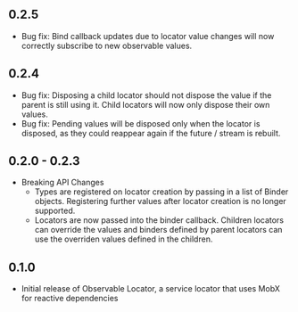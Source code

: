 ## 0.2.5

- Bug fix: Bind callback updates due to locator value changes will now correctly subscribe to new observable values.

## 0.2.4

- Bug fix: Disposing a child locator should not dispose the value if the parent is still using it. Child locators will now only dispose their own values.
- Bug fix: Pending values will be disposed only when the locator is disposed, as they could reappear again if the future / stream is rebuilt.

## 0.2.0 - 0.2.3

- Breaking API Changes
    - Types are registered on locator creation by passing in a list of Binder objects. Registering further values after locator creation is no longer supported.
    - Locators are now passed into the binder callback. Children locators can override the values and binders defined by parent locators can use the overriden values defined in the children.

## 0.1.0

- Initial release of Observable Locator, a service locator that uses MobX for reactive dependencies
